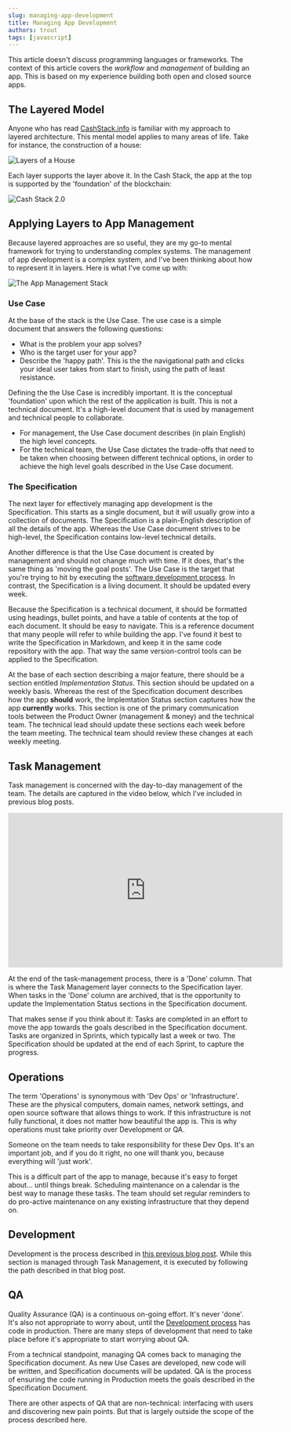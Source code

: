 ```yaml
---
slug: managing-app-development
title: Managing App Development
authors: trout
tags: [javascript]
---
```


This article doesn't discuss programming languages or frameworks. The context of this article covers the *workflow* and *management* of building an app. This is based on my experience building both open and closed source apps.

## The Layered Model

Anyone who has read [CashStack.info](https://cashstack.info) is familiar with my approach to layered architecture. This mental model applies to many areas of life. Take for instance, the construction of a house:

![Layers of a House](./house-layers.png)

Each layer supports the layer above it. In the Cash Stack, the app at the top is supported by the 'foundation' of the blockchain:

![Cash Stack 2.0](./cash-stack-2.png)

## Applying Layers to App Management

Because layered approaches are so useful, they are my go-to mental framework for trying to understanding complex systems. The management of app development is a complex system, and I've been thinking about how to represent it in layers. Here is what I've come up with:

![The App Management Stack](app-management-stack.png)

### Use Case
At the base of the stack is the Use Case. The use case is a simple document that answers the following questions:

- What is the problem your app solves?
- Who is the target user for your app?
- Describe the 'happy path'. This is the the navigational path and clicks your ideal user takes from start to finish, using the path of least resistance.

Defining the the Use Case is incredibly important. It is the conceptual 'foundation' upon which the rest of the application is built. This is not a technical document. It's a high-level document that is used by management and technical people to collaborate.

- For management, the Use Case document describes (in plain English) the high level concepts.
- For the technical team, the Use Case dictates the trade-offs that need to be taken when choosing between different technical options, in order to achieve the high level goals described in the Use Case document.

### The Specification
The next layer for effectively managing app development is the Specification. This starts as a single document, but it will usually grow into a collection of documents. The Specification is a plain-English description of all the details of the app. Whereas the Use Case document strives to be high-level, the Specification contains low-level technical details.

Another difference is that the Use Case document is created by management and should not change much with time. If it does, that's the same thing as 'moving the goal posts'. The Use Case is the target that you're trying to hit by executing the [software development process](/blog/software-development-process). In contrast, the Specification is a living document. It should be updated every week.

Because the Specification is a technical document, it should be formatted using headings, bullet points, and have a table of contents at the top of each document. It should be easy to navigate. This is a reference document that many people will refer to while building the app. I've found it best to write the Specification in Markdown, and keep it in the same code repository with the app. That way the same version-control tools can be applied to the Specification.

At the base of each section describing a major feature, there should be a section entitled *Implementation Status*. This section should be updated on a weekly basis. Whereas the rest of the Specification document describes how the app **should** work, the Implemtation Status section captures how the app **currently** works. This section is one of the primary communication tools between the Product Owner (management & money) and the technical team. The technical lead should update these sections each week before the team meeting. The technical team should review these changes at each weekly meeting.

## Task Management
Task management is concerned with the day-to-day management of the team. The details are captured in the video below, which I've included in previous blog posts.

<center><iframe width="560" height="315" src="https://www.youtube.com/embed/YHngWbJ4Cjw" frameborder="0" allow="accelerometer; autoplay; clipboard-write; encrypted-media; gyroscope; picture-in-picture" allowfullscreen></iframe></center>

At the end of the task-management process, there is a 'Done' column. That is where the Task Management layer connects to the Specification layer. When tasks in the 'Done' column are archived, that is the opportunity to update the Implementation Status sections in the Specification document.

That makes sense if you think about it: Tasks are completed in an effort to move the app towards the goals described in the Specification document. Tasks are organized in Sprints, which typically last a week or two. The Specification should be updated at the end of each Sprint, to capture the progress.

## Operations
The term 'Operations' is synonymous with 'Dev Ops' or 'Infrastructure'. These are the physical computers, domain names, network settings, and open source software that allows things to work. If this infrastructure is not fully functional, it does not matter how beautiful the app is. This is why operations must take priority over Development or QA.

Someone on the team needs to take responsibility for these Dev Ops. It's an important job, and if you do it right, no one will thank you, because everything will 'just work'.

This is a difficult part of the app to manage, because it's easy to forget about... until things break. Scheduling maintenance on a calendar is the best way to manage these tasks. The team should set regular reminders to do pro-active maintenance on any existing infrastructure that they depend on.

## Development
Development is the process described in [this previous blog post](/blog/software-development-process). While this section is managed through Task Management, it is executed by following the path described in that blog post.

## QA
Quality Assurance (QA) is a continuous on-going effort. It's never 'done'. It's also not appropriate to worry about, until the [Development process](/blog/software-development-process) has code in production. There are many steps of development that need to take place before it's appropriate to start worrying about QA.

From a technical standpoint, managing QA comes back to managing the Specification document. As new Use Cases are developed, new code will be written, and Specification documents will be updated. QA is the process of ensuring the code running in Production meets the goals described in the Specification Document.

There are other aspects of QA that are non-technical: interfacing with users and discovering new pain points. But that is largely outside the scope of the process described here.
